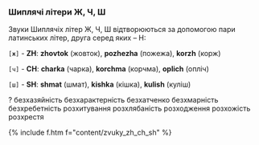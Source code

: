 <a name="zvuky_zh_ch_sh"></a>

### Шиплячі літери Ж, Ч, Ш

Звуки Шиплячіх літер <span class='c'>Ж</span>, <span class='c'>Ч</span>, <span class='c'>Ш</span> відтворюються за допомогою пари латинських літер, друга серед яких – <span class='l'>H</span>:

`[ж]` - <span class="l">**ZH**</span>: **zhovtok** (жовток), **pozhezha** (пожежа), **korzh** (корж)

`[ч]` - <span class="l">**CH**</span>: **charka** (чарка), **korchma** (корчма), **oplich** (опліч)

`[ш]` - <span class="l">**SH**</span>: **shmat** (шмат), **kishka** (кішка), **kulish** (куліш)

<span class='ques'>?</span> безхазяйність безхарактерність безхатченко безхмарність безхребетність розхитування розхлябаність розходження розхожість розхрестя

{% include f.htm f="content/zvuky_zh_ch_sh" %}
